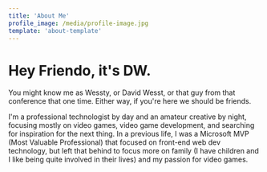 ```yaml
---
title: 'About Me'
profile_image: /media/profile-image.jpg
template: 'about-template'
---
```


# Hey Friendo, it's DW.

You might know me as Wessty, or David Wesst, or that guy from that conference that one time. Either way, if you're here we should be friends.

I'm a professional technologist by day and an amateur creative by night, focusing mostly on video games, video game development, and searching for inspiration for the next thing. In a previous life, I was a Microsoft MVP (Most Valuable Professional) that focused on front-end web dev technology, but left that behind to focus more on family (I have children and I like being quite involved in their lives) and my passion for video games.




